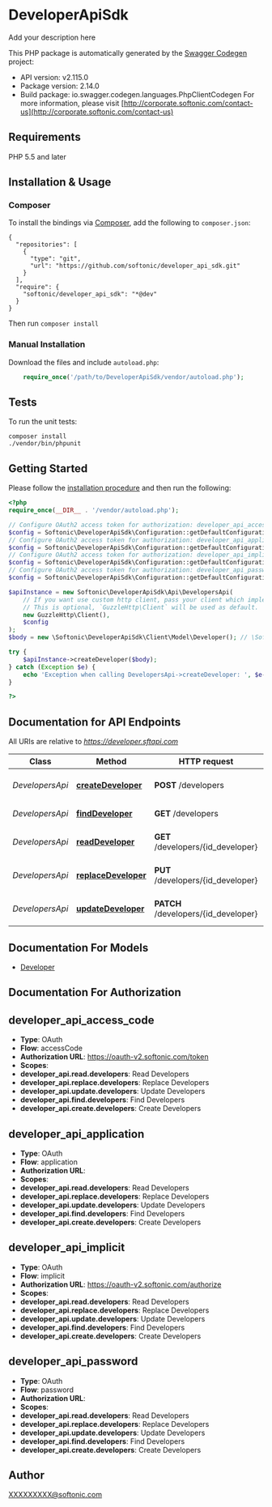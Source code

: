 # DeveloperApiSdk
Add your description here

This PHP package is automatically generated by the [Swagger Codegen](https://github.com/swagger-api/swagger-codegen) project:

- API version: v2.115.0
- Package version: 2.14.0
- Build package: io.swagger.codegen.languages.PhpClientCodegen
For more information, please visit [http://corporate.softonic.com/contact-us](http://corporate.softonic.com/contact-us)

## Requirements

PHP 5.5 and later

## Installation & Usage
### Composer

To install the bindings via [Composer](http://getcomposer.org/), add the following to `composer.json`:

```
{
  "repositories": [
    {
      "type": "git",
      "url": "https://github.com/softonic/developer_api_sdk.git"
    }
  ],
  "require": {
    "softonic/developer_api_sdk": "*@dev"
  }
}
```

Then run `composer install`

### Manual Installation

Download the files and include `autoload.php`:

```php
    require_once('/path/to/DeveloperApiSdk/vendor/autoload.php');
```

## Tests

To run the unit tests:

```
composer install
./vendor/bin/phpunit
```

## Getting Started

Please follow the [installation procedure](#installation--usage) and then run the following:

```php
<?php
require_once(__DIR__ . '/vendor/autoload.php');

// Configure OAuth2 access token for authorization: developer_api_access_code
$config = Softonic\DeveloperApiSdk\Configuration::getDefaultConfiguration()->setAccessToken('YOUR_ACCESS_TOKEN');
// Configure OAuth2 access token for authorization: developer_api_application
$config = Softonic\DeveloperApiSdk\Configuration::getDefaultConfiguration()->setAccessToken('YOUR_ACCESS_TOKEN');
// Configure OAuth2 access token for authorization: developer_api_implicit
$config = Softonic\DeveloperApiSdk\Configuration::getDefaultConfiguration()->setAccessToken('YOUR_ACCESS_TOKEN');
// Configure OAuth2 access token for authorization: developer_api_password
$config = Softonic\DeveloperApiSdk\Configuration::getDefaultConfiguration()->setAccessToken('YOUR_ACCESS_TOKEN');

$apiInstance = new Softonic\DeveloperApiSdk\Api\DevelopersApi(
    // If you want use custom http client, pass your client which implements `GuzzleHttp\ClientInterface`.
    // This is optional, `GuzzleHttp\Client` will be used as default.
    new GuzzleHttp\Client(),
    $config
);
$body = new \Softonic\DeveloperApiSdk\Client\Model\Developer(); // \Softonic\DeveloperApiSdk\Client\Model\Developer | 

try {
    $apiInstance->createDeveloper($body);
} catch (Exception $e) {
    echo 'Exception when calling DevelopersApi->createDeveloper: ', $e->getMessage(), PHP_EOL;
}

?>
```

## Documentation for API Endpoints

All URIs are relative to *https://developer.sftapi.com*

Class | Method | HTTP request | Description
------------ | ------------- | ------------- | -------------
*DevelopersApi* | [**createDeveloper**](docs/Api/DevelopersApi.md#createdeveloper) | **POST** /developers | Creates a new Developer
*DevelopersApi* | [**findDeveloper**](docs/Api/DevelopersApi.md#finddeveloper) | **GET** /developers | List of Developers
*DevelopersApi* | [**readDeveloper**](docs/Api/DevelopersApi.md#readdeveloper) | **GET** /developers/{id_developer} | Fetches a single Developer
*DevelopersApi* | [**replaceDeveloper**](docs/Api/DevelopersApi.md#replacedeveloper) | **PUT** /developers/{id_developer} | Entirely replaces a Developer
*DevelopersApi* | [**updateDeveloper**](docs/Api/DevelopersApi.md#updatedeveloper) | **PATCH** /developers/{id_developer} | Partially updates a Developer


## Documentation For Models

 - [Developer](docs/Model/Developer.md)


## Documentation For Authorization


## developer_api_access_code

- **Type**: OAuth
- **Flow**: accessCode
- **Authorization URL**: https://oauth-v2.softonic.com/token
- **Scopes**: 
 - **developer_api.read.developers**: Read Developers
 - **developer_api.replace.developers**: Replace Developers
 - **developer_api.update.developers**: Update Developers
 - **developer_api.find.developers**: Find Developers
 - **developer_api.create.developers**: Create Developers

## developer_api_application

- **Type**: OAuth
- **Flow**: application
- **Authorization URL**: 
- **Scopes**: 
 - **developer_api.read.developers**: Read Developers
 - **developer_api.replace.developers**: Replace Developers
 - **developer_api.update.developers**: Update Developers
 - **developer_api.find.developers**: Find Developers
 - **developer_api.create.developers**: Create Developers

## developer_api_implicit

- **Type**: OAuth
- **Flow**: implicit
- **Authorization URL**: https://oauth-v2.softonic.com/authorize
- **Scopes**: 
 - **developer_api.read.developers**: Read Developers
 - **developer_api.replace.developers**: Replace Developers
 - **developer_api.update.developers**: Update Developers
 - **developer_api.find.developers**: Find Developers
 - **developer_api.create.developers**: Create Developers

## developer_api_password

- **Type**: OAuth
- **Flow**: password
- **Authorization URL**: 
- **Scopes**: 
 - **developer_api.read.developers**: Read Developers
 - **developer_api.replace.developers**: Replace Developers
 - **developer_api.update.developers**: Update Developers
 - **developer_api.find.developers**: Find Developers
 - **developer_api.create.developers**: Create Developers


## Author

XXXXXXXXX@softonic.com


